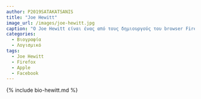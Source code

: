 ```yaml
---
author: P2019SATAKATSANIS
title: "Joe Hewitt"
image_url: /images/joe-hewitt.jpg
caption: "Ο Joe Hewitt είναι ένας από τους δημιουργούς του browser Firefox, κατασκεύασε την εφαρμογή facebook για τα κινητά, η οποία αποτέλεσε βάση πολλές άλες εφαρμογές αργότερα και συνέφερε στην δημιουργία του browser της Apple Safari με την παραγωγή της βιβλιοθήκης διεπαφής χρήστη iUI."
categories:
  - Βιογραφία 
  - Λογισμικό
tags:
  - Joe Hewitt 
  - Firefox
  - Apple
  - Facebook
---
```

{% include bio-hewitt.md %}
